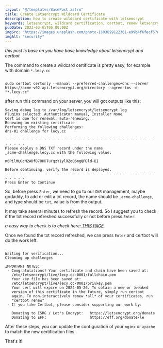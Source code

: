 ```yaml
---
layout: "@/templates/BasePost.astro"
title: Create Letsencrypt Wildcard Certificate
description: how to create wildcard certificate with letsencrypt
keywords: letsencrypt, wildcard certification, certbot, renew letsencrypt certification
pubDate: 2023-03-05T00:00:00Z
imgSrc: "https://images.unsplash.com/photo-1603899122361-e99b4f6fecf5?w=800&auto=format&fit=crop&q=60&ixlib=rb-4.0.3&ixid=M3wxMjA3fDB8MHxzZWFyY2h8MTR8fHNlY3VyZXxlbnwwfHwwfHx8MA%3D%3D"
imgAlt: "security"
---
```


_this post is base on you have base knowledge about letsencrypt and certbot_

The command to create a wildcard certificate is pretty easy, for example with domain `*.lecy.cc`

```

sudo certbot certonly --manual --preferred-challenges=dns --server https://acme-v02.api.letsencrypt.org/directory --agree-tos -d "*.lecy.cc"

```

after run this command on your server, you will got outputs like this:

```
Saving debug log to /var/log/letsencrypt/letsencrypt.log
Plugins selected: Authenticator manual, Installer None
Cert is due for renewal, auto-renewing...
Renewing an existing certificate
Performing the following challenges:
dns-01 challenge for lecy.cc

- - - - - - - - - - - - - - - - - - - - - - - - - - - - - - - - - - - - - - - -
Please deploy a DNS TXT record under the name
_acme-challenge.lecy.cc with the following value:

n6PilMLOcM2ADfD78HDTuYqzY1ylRZo06ngQPDld-BI

Before continuing, verify the record is deployed.
- - - - - - - - - - - - - - - - - - - - - - - - - - - - - - - - - - - - - - - -
Press Enter to Continue

```

So, before press `Enter`, we need to go to our `DNS` management, maybe godaddy, to add or edit a txt record, the name should be `_acme-challenge`, and type should be `txt`, value is from the output.

It may take several minutes to refresh the record. So I suggest you to check if the txt record refreshed successfully or not before press `Enter`.

_a easy way to check is to check here:<a href="https://mxtoolbox.com/SuperTool.aspx?action=txt%3a_acme-challenge.lecy.cc&run=toolpage" target="_bland"> THIS PAGE</a>_

Once we found the txt record refreshed, we can press `Enter` and certbot will do the work left.

```

Waiting for verification...
Cleaning up challenges

IMPORTANT NOTES:
 - Congratulations! Your certificate and chain have been saved at:
   /etc/letsencrypt/live/lecy.cc-0001/fullchain.pem
   Your key file has been saved at:
   /etc/letsencrypt/live/lecy.cc-0001/privkey.pem
   Your cert will expire on 2024-05-26. To obtain a new or tweaked
   version of this certificate in the future, simply run certbot
   again. To non-interactively renew *all* of your certificates, run
   "certbot renew"
 - If you like Certbot, please consider supporting our work by:

   Donating to ISRG / Let's Encrypt:   https://letsencrypt.org/donate
   Donating to EFF:                    https://eff.org/donate-le

```

After these steps, you can update the configuration of your `nginx` or `apache` to match the new certification files.

That's it!


